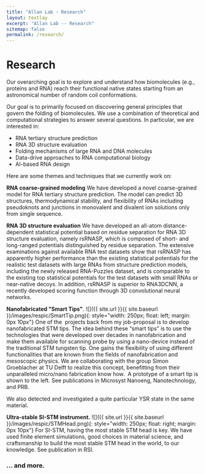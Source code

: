 ```yaml
---
title: "Allan Lab - Research"
layout: textlay
excerpt: "Allan Lab -- Research"
sitemap: false
permalink: /research/
---
```


# Research

Our overarching goal is to explore and understand how biomolecules (e.g., proteins and RNA) reach their functional native states starting from an astronomical number of random coil conformations.

Our goal is to primarily focused on discovering general principles that govern the folding of biomolecules. We use a combination of theoretical and computational strategies to answer several questions. In particular, we are interested in:
* RNA tertiary structure prediction
* RNA 3D structure evaluation
* Folding mechanisms of large RNA and DNA molecules
* Data-drive approaches to RNA computational biology
* AI-based RNA design

Here are some themes and techniques that we currently work on:

**RNA coarse-grained modeling** We have developed a novel coarse-grained model for RNA tertiary structure prediction. The model can predict 3D structures, thermodynamical stability, and flexibility of RNAs including pseudoknots and junctions in monovalent and divalent ion solutions only from single sequence.


**RNA 3D structure evaluation** We have developed an all-atom distance-dependent statistical potential based on residue separation for RNA 3D structure evaluation, namely rsRNASP, which is composed of short- and long-ranged potentials distinguished by residue separation. The extensive examinations against available RNA test datasets show that rsRNASP has apparently higher performance than the existing statistical potentials for the realistic test datasets with large RNAs from structure prediction models, including the newly released RNA-Puzzles dataset, and is comparable to the existing top statistical potentials for the test datasets with small RNAs or near-native decoys. In addition, rsRNASP is superior to RNA3DCNN, a recently developed scoring function through 3D convolutional neural networks. 

**Nanofabricated "Smart Tips"**.
![]({{ site.url }}{{ site.baseurl }}/images/respic/SmartTip.png){: style="width: 250px; float: left; margin: 0px  10px"}
One of the  projects back from my job-proposal is to develop nanofabricated STM tips. The idea behind these “smart tips” is to use the technologies that were developed over decades in nanofabrication and make them available for scanning probe by using a nano-device instead of the traditional STM tungsten tip. One gains the flexibility of using different functionalities that are known from the fields of nanofabrication and mesoscopic physics. We are collaborating with the group Simon Groeblacher at TU Delft to realize this concept, benefitting from their unparalleled micro/nano fabrication know how.  A prototype of a smart tip is shown to the left. See publications in Microsyst Nanoeng, Nanotechnology, and PRB.

We also detected and investigated a quite particular YSR state in the same material.

**Ultra-stable SI-STM instrument.**  ![]({{ site.url }}{{ site.baseurl }}/images/respic/STMHead.png){: style="width: 250px; float: right; margin: 0px 10px"}
For SI-STM, having the most stable STM head is key. We have used finite element simulations, good choices in material science, and craftsmanship to build the most stable STM head in the world, to our knowledge. See publication in RSI.


### ... and more.
